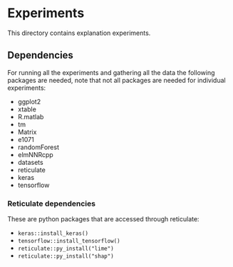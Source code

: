 # Experiments

This directory contains explanation experiments.

## Dependencies

For running all the experiments and gathering all the data the following
packages are needed, note that not all packages are needed for individual
experiments:

- ggplot2
- xtable
- R.matlab
- tm
- Matrix
- e1071
- randomForest
- elmNNRcpp
- datasets
- reticulate
- keras
- tensorflow

### Reticulate dependencies

These are python packages that are accessed through reticulate:

- `keras::install_keras()`
- `tensorflow::install_tensorflow()`
- `reticulate::py_install("lime")`
- `reticulate::py_install("shap")`
